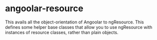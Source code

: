 angoolar-resource
=================

This avails all the object-orientation of Angoolar to ngResource. This defines some helper base classes that allow you to use ngResource with instances of resource classes, rather than plain objects.
